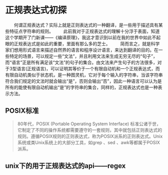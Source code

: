 # 正规表达式初探

&emsp;&emsp;何谓正规表达式？实际上就是正则表达式的一种翻译，是一些用于描述具有某些特征点字符串的规则。
&emsp;&emsp;此前我对于正规表达式的理解十分浮于表面，知道这个学期开了门新课——《编译原理》，我这才意识到以前在我的世界中如此不起眼的正规表达式是如此的重要，里面有那么多的芝士。
&emsp;&emsp;简而言之，就是科学家们想用形式语言来描述自然界的语言和程序设计语言，来达到翻译的目的。在一些特定的场景，可以规定一些“文法”，并且利用文法来生成无穷无尽的“句子”，而“语言”正是所有满足该“文法”的句子的集合。由文法来产生句子的方法很多，对于3型语言(正规语言)，可以证明其等价于一个有限自动机和一个正规表达式，而有限自动机类似于状态机，是一种图灵机，它对于每个输入的字符串，当该字符串符合我们规定的文法时就会输出“是”，否则会输出“否”，因此一种语言可以认为是所有的能使有限自动机输出“是”的字符串的集合，同样的，正规表达式也是一种表示方法。
## POSIX标准

> 80年代，POSIX (Portable Operating System Interface) 标准公诸于世，它制定了不同的操作系统都需要遵守的一套规则，其中就包括正则表达式的规则。遵循POSIX规则的正则表达式，称为POSIX派系的正则表达式。Unix 系统或类Unix系统上的大部分工具，如grep 、sed 、awk等都属于POSIX派系。<br />


## unix下的用于正规表达式的api——regex

